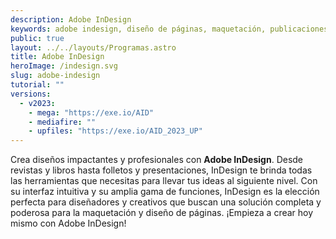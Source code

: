 ```yaml
---
description: Adobe InDesign
keywords: adobe indesign, diseño de páginas, maquetación, publicaciones impresas, publicaciones digitales, diseño editorial, crear diseños, herramientas de diseño, interfaz intuitiva, solución completa, diseñadores y creativos, indesign 2023, indesign gratis
public: true
layout: ../../layouts/Programas.astro
title: Adobe InDesign
heroImage: /indesign.svg
slug: adobe-indesign
tutorial: ""
versions:
  - v2023:
    - mega: "https://exe.io/AID"
    - mediafire: ""
    - upfiles: "https://exe.io/AID_2023_UP"
---
```


Crea diseños impactantes y profesionales con <b>Adobe InDesign</b>. Desde revistas y libros hasta folletos y presentaciones, InDesign te brinda todas las herramientas que necesitas para llevar tus ideas al siguiente nivel. Con su interfaz intuitiva y su amplia gama de funciones, InDesign es la elección perfecta para diseñadores y creativos que buscan una solución completa y poderosa para la maquetación y diseño de páginas. ¡Empieza a crear hoy mismo con Adobe InDesign!
